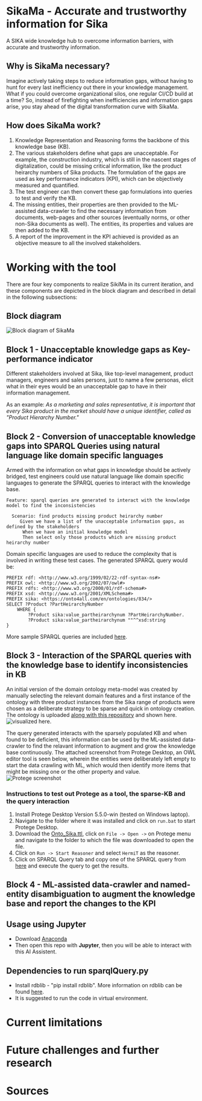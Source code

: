 # SikaMa - Accurate and trustworthy information for Sika
A SIKA wide knowledge hub to overcome information barriers, with accurate and trustworthy information.

## Why is SikaMa necessary?
Imagine actively taking steps to reduce information gaps, without having to hunt for every last inefficiency out there in your knowledge management. What if you could overcome organizational silos, one regular CI/CD build at a time?
So, instead of firefighting when inefficiencies and information gaps arise, you stay ahead of the digital transformation curve with SikaMa.

## How does SikaMa work?
1) Knowledge Representation and Reasoning forms the backbone of this knowledge base (KB). 
2) The various stakeholders define what gaps are unacceptable. For example, the construction industry, which is still in the nascent stages of digitalization, could be missing critical information, like the product heirarchy numbers of Sika products. The formulation of the gaps are used as key performance indicators (KPI), which can be objectively measured and quantified.
3) The test engineer can then convert these gap formulations into queries to test and verify the KB.
4) The missing entities, their properties are then provided to the ML-assisted data-crawler to find the necessary information from documents, web-pages and other sources (eventually norms, or other non-Sika documents as well). The entities, its properties and values are then added to the KB.
5) A report of the improvement in the KPI achieved is provided as an objective measure to all the involved stakeholders.

# Working with the tool
There are four key components to realize SikiMa in its current iteration, and these components are depicted in the block diagram and described in detail in the following subsections:  

## Block diagram
![Block diagram of SikaMa](BlockDiagram.jpg)

## Block 1 - Unacceptable knowledge gaps as Key-performance indicator
Different stakeholders involved at Sika, like top-level management, product managers, engineers and sales persons, just to name a few personas, elicit what in their eyes would be an unacceptable gap to have in their information management.

As an example: *As a marketing and sales representative, it is important that every Sika product in the market should have a unique identifier, called as "Product Hierarchy Number."*

## Block 2 - Conversion of unacceptable knowledge gaps into SPARQL Queries using natural language like domain specific languages
Armed with the information on what gaps in knowledge should be actively bridged, test engineers could use natural language like domain specific languages to generate the SPARQL queries to interact with the knowledge base. 

```
Feature: sparql queries are generated to interact with the knowledge model to find the inconsistencies

  Scenario: find products missing product heirarchy number
     Given we have a list of the unacceptable information gaps, as defined by the stakeholders
      When we have an initial knowledge model
      Then select only those products which are missing product heirarchy number
```
Domain specific languages are used to reduce the complexity that is involved in writing these test cases. The generated SPARQL query would be:
```
PREFIX rdf: <http://www.w3.org/1999/02/22-rdf-syntax-ns#>
PREFIX owl: <http://www.w3.org/2002/07/owl#>
PREFIX rdfs: <http://www.w3.org/2000/01/rdf-schema#>
PREFIX xsd: <http://www.w3.org/2001/XMLSchema#>
PREFIX sika: <https://onto4all.com/en/ontologies/834/>
SELECT ?Product ?PartHeirarchyNumber
	WHERE {
		?Product sika:value_partheirarchynum ?PartHeirarchyNumber.
		?Product sika:value_partheirarchynum ""^^xsd:string  
}
```
More sample SPARQL queries are included [here](/Ontology/Query_Cases.txt).
## Block 3 - Interaction of the SPARQL queries with the knowledge base to identify inconsistencies in KB
An initial version of the domain ontology meta-model was created by manually selecting the relevant domain features and a first instance of the ontology with three product instances from the Sika range of products were chosen as a deliberate strategy to be sparse and quick in ontology creation. The ontology is uploaded [along with this repository](Ontology/Onto_Sika.ttl) and shown here. ![visualized here](/Ontology/Export_Ontology.JPG.jpg).

The query generated interacts with the sparsely populated KB and when found to be deficient, this information can be used by the ML-assisted data-crawler to find the relavant information to augment and grow the knowledge base continuously. The attached screenshot from Protege Desktop, an OWL editor tool is seen below, wherein the entities were deliberately left empty to start the data crawling with ML, which would then identify more items that might be missing one or the other property and value. ![Protege screenshot](/Ontology/Screenshot_Protege.png)

### Instructions to test out Protege as a tool, the sparse-KB and the query interaction
1. Install Protege Desktop Version 5.5.0-win (tested on Windows laptop).
2. Navigate to the folder where it was installed and click on ```run.bat``` to start Protege Desktop.
3. Download the [Onto_Sika.ttl](Ontology/Onto_Sika.ttl), click on ```File -> Open ->``` on Protege menu and navigate to the folder to which the file was downloaded to open the file.
4. Click on ```Run -> Start Reasoner``` and select ```HermiT``` as the reasoner.
5. Click on SPARQL Query tab and copy one of the SPARQL query from [here](/Ontology/Query_Cases.txt) and execute the query to get the results.

## Block 4 - ML-assisted data-crawler and named-entity disambiguation to augment the knowledge base and report the changes to the KPI

## Usage using Jupyter
- Download [Anaconda](https://www.anaconda.com/)
- Then open this repo with **Jupyter**, then you will be able to interact with this AI Assistent.

## Dependencies to run sparqlQuery.py
- Install rdblib - "pip install rdblib". More information on rdblib can be found [here](https://rdflib.readthedocs.io/en/stable/apidocs/rdflib.html#rdflib.graph.Graph.query).
- It is suggested to run the code in virtual environment.

# Current limitations

# Future challenges and further research

# Sources
